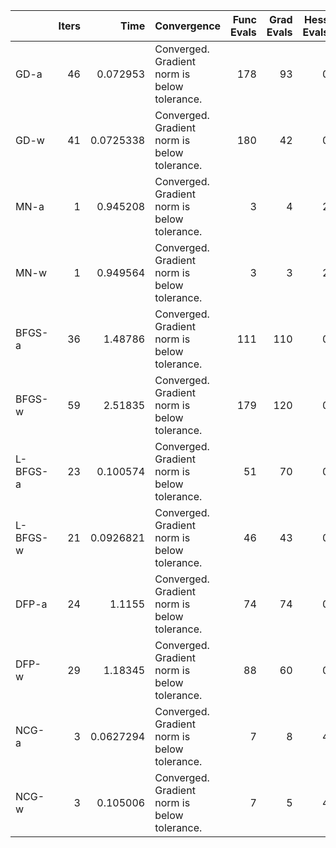 |          |   Iters |      Time | Convergence                                  |   Func Evals |   Grad Evals |   Hess Evals |
|:---------|--------:|----------:|:---------------------------------------------|-------------:|-------------:|-------------:|
| GD-a     |      46 | 0.072953  | Converged. Gradient norm is below tolerance. |          178 |           93 |            0 |
| GD-w     |      41 | 0.0725338 | Converged. Gradient norm is below tolerance. |          180 |           42 |            0 |
| MN-a     |       1 | 0.945208  | Converged. Gradient norm is below tolerance. |            3 |            4 |            2 |
| MN-w     |       1 | 0.949564  | Converged. Gradient norm is below tolerance. |            3 |            3 |            2 |
| BFGS-a   |      36 | 1.48786   | Converged. Gradient norm is below tolerance. |          111 |          110 |            0 |
| BFGS-w   |      59 | 2.51835   | Converged. Gradient norm is below tolerance. |          179 |          120 |            0 |
| L-BFGS-a |      23 | 0.100574  | Converged. Gradient norm is below tolerance. |           51 |           70 |            0 |
| L-BFGS-w |      21 | 0.0926821 | Converged. Gradient norm is below tolerance. |           46 |           43 |            0 |
| DFP-a    |      24 | 1.1155    | Converged. Gradient norm is below tolerance. |           74 |           74 |            0 |
| DFP-w    |      29 | 1.18345   | Converged. Gradient norm is below tolerance. |           88 |           60 |            0 |
| NCG-a    |       3 | 0.0627294 | Converged. Gradient norm is below tolerance. |            7 |            8 |            4 |
| NCG-w    |       3 | 0.105006  | Converged. Gradient norm is below tolerance. |            7 |            5 |            4 |